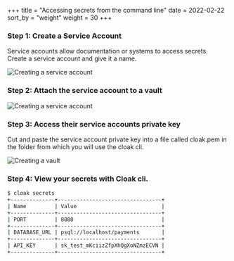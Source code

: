 +++
title = "Accessing secrets from the command line"
date = 2022-02-22
sort_by = "weight" 
weight = 30
+++

### Step 1: Create a Service Account

Service accounts allow documentation or systems to access secrets. Create a service account and give it a name.

![Creating a service account](/documentation/create-service-account.png)

### Step 2: Attach the service account to a vault

![Creating a service account](/documentation/attach-service-account.png)

### Step 3: Access their service accounts private key

Cut and paste the service account private key into a file called cloak.pem in the folder from which you will use the cloak cli.

![Creating a vault](/documentation/show-private-key.png)

### Step 4: View your secrets with Cloak cli.

```sh
$ cloak secrets
+--------------+---------------------------------+
| Name         | Value                           |
+--------------+---------------------------------+
| PORT         | 8080                            |
+--------------+---------------------------------+
| DATABASE_URL | psql://localhost/payments       |
+--------------+---------------------------------+
| API_KEY      | sk_test_mKciizZfpXhQgXoNZmzECVN |
+--------------+---------------------------------+
```
